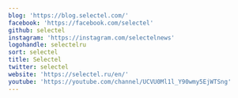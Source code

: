 ```yaml
---
blog: 'https://blog.selectel.com/'
facebook: 'https://facebook.com/selectel'
github: selectel
instagram: 'https://instagram.com/selectelnews'
logohandle: selectelru
sort: selectel
title: Selectel
twitter: selectel
website: 'https://selectel.ru/en/'
youtube: 'https://youtube.com/channel/UCVU0Ml1l_Y90wmy5EjWTSng'
---
```

